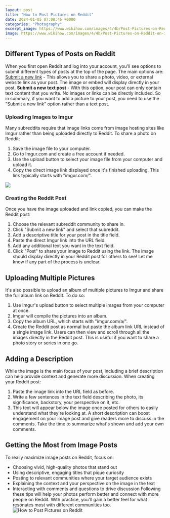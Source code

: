 ```yaml
---
layout: post
title: "How to Post Pictures on Reddit"
date: 2024-01-05 07:08:46 +0000
categories: "Photography"
excerpt_image: https://www.wikihow.com/images/4/4b/Post-Pictures-on-Reddit-on-iPhone-or-iPad-Step-8.jpg
image: https://www.wikihow.com/images/4/4b/Post-Pictures-on-Reddit-on-iPhone-or-iPad-Step-8.jpg
---
```


## Different Types of Posts on Reddit
When you first open Reddit and log into your account, you'll see options to submit different types of posts at the top of the page. The main options are:
[Submit a new link](https://yt.io.vn/collection/adan) - This allows you to share a photo, video, or external website link as your post. The image or embed will display directly in your post. 
**Submit a new text post** - With this option, your post can only contain text content that you write. No images or links can be directly included.
So in summary, if you want to add a picture to your post, you need to use the "Submit a new link" option rather than a text post.
### Uploading Images to Imgur
Many subreddits require that image links come from image hosting sites like Imgur rather than being uploaded directly to Reddit. To share a photo on Reddit:
1. Save the image file to your computer.
2. Go to Imgur.com and create a free account if needed. 
3. Use the upload button to select your image file from your computer and upload it. 
4. Copy the direct image link displayed once it's finished uploading. This link typically starts with "imgur.com/".

![](https://i.ytimg.com/vi/T5hrXIiRSeY/maxresdefault.jpg)
### Creating the Reddit Post 
Once you have the image uploaded and link copied, you can make the Reddit post:
1. Choose the relevant subreddit community to share in. 
2. Click "Submit a new link" and select that subreddit.
3. Add a descriptive title for your post in the title field. 
4. Paste the direct Imgur link into the URL field. 
5. Add any additional text you want in the text field. 
6. Click "Post" to share your image to Reddit using the link.
The image should display directly in your Reddit post for others to see! Let me know if any part of the process is unclear.
## Uploading Multiple Pictures 
It's also possible to upload an album of multiple pictures to Imgur and share the full album link on Reddit. To do so: 
1. Use Imgur's upload button to select multiple images from your computer at once. 
2. Imgur will compile the pictures into an album. 
3. Copy the album URL, which starts with "imgur.com/a/". 
4. Create the Reddit post as normal but paste the album link URL instead of a single image link. 
Users can then view and scroll through all the images directly in the Reddit post. This is useful if you want to share a photo story or series in one go.
## Adding a Description 
While the image is the main focus of your post, including a brief description can help provide context and generate more discussion. When creating your Reddit post:
1. Paste the image link into the URL field as before.
2. Write a few sentences in the text field describing the photo, its significance, backstory, your perspective on it, etc. 
3. This text will appear below the image once posted for others to easily understand what they're looking at.
A short description can boost engagement on your image post and give readers more to discuss in the comments. Take the time to summarize what's shown and add your own comments.
## Getting the Most from Image Posts
To really maximize image posts on Reddit, focus on:
- Choosing vivid, high-quality photos that stand out 
- Using descriptive, engaging titles that pique curiosity
- Posting to relevant communities where your target audience exists  
- Explaining the context and your perspective on the image in the text 
- Interacting with comments and questions to drive discussion
Following these tips will help your photos perform better and connect with more people on Reddit. With practice, you'll gain a better feel for what resonates most with different communities too.
![How to Post Pictures on Reddit](https://www.wikihow.com/images/4/4b/Post-Pictures-on-Reddit-on-iPhone-or-iPad-Step-8.jpg)